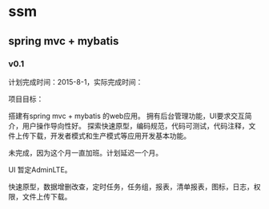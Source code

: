 # ssm

## spring mvc + mybatis 

### v0.1
    
计划完成时间：2015-8-1，实际完成时间：

项目目标：

搭建有spring mvc + mybatis 的web应用。
拥有后台管理功能，UI要求交互简介，用户操作导向性好。
探索快速原型，编码规范，代码可测试，代码注释，文件上传下载，开发者模式和生产模式等应用开发基本功能。

未完成，因为这个月一直加班。计划延迟一个月。

UI 暂定AdminLTE。

快速原型，数据增删改查，定时任务，任务组，报表，清单报表，图标，日志，权限，文件上传下载。


